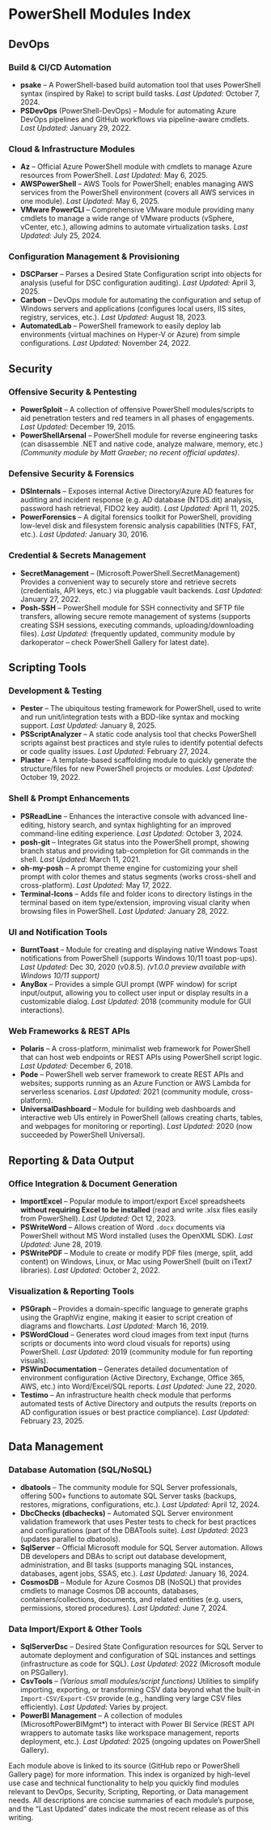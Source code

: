 # **PowerShell Modules Index**

## DevOps

### Build & CI/CD Automation

* **psake** – A PowerShell-based build automation tool that uses PowerShell syntax (inspired by Rake) to script build tasks. *Last Updated:* October 7, 2024.
* **PSDevOps** (PowerShell-DevOps) – Module for automating Azure DevOps pipelines and GitHub workflows via pipeline-aware cmdlets. *Last Updated:* January 29, 2022.

### Cloud & Infrastructure Modules

* **Az** – Official Azure PowerShell module with cmdlets to manage Azure resources from PowerShell. *Last Updated:* May 6, 2025.
* **AWSPowerShell** – AWS Tools for PowerShell; enables managing AWS services from the PowerShell environment (covers all AWS services in one module). *Last Updated:* May 6, 2025.
* **VMware PowerCLI** – Comprehensive VMware module providing many cmdlets to manage a wide range of VMware products (vSphere, vCenter, etc.), allowing admins to automate virtualization tasks. *Last Updated:* July 25, 2024.

### Configuration Management & Provisioning

* **DSCParser** – Parses a Desired State Configuration script into objects for analysis (useful for DSC configuration auditing). *Last Updated:* April 3, 2025.
* **Carbon** – DevOps module for automating the configuration and setup of Windows servers and applications (configures local users, IIS sites, registry, services, etc.). *Last Updated:* August 18, 2023.
* **AutomatedLab** – PowerShell framework to easily deploy lab environments (virtual machines on Hyper-V or Azure) from simple configurations. *Last Updated:* November 24, 2022.

## Security

### Offensive Security & Pentesting

* **PowerSploit** – A collection of offensive PowerShell modules/scripts to aid penetration testers and red teamers in all phases of engagements. *Last Updated:* December 19, 2015.
* **PowerShellArsenal** – PowerShell module for reverse engineering tasks (can disassemble .NET and native code, analyze malware, memory, etc.) *(Community module by Matt Graeber; no recent official updates)*.

### Defensive Security & Forensics

* **DSInternals** – Exposes internal Active Directory/Azure AD features for auditing and incident response (e.g. AD database (NTDS.dit) analysis, password hash retrieval, FIDO2 key audit). *Last Updated:* April 11, 2025.
* **PowerForensics** – A digital forensics toolkit for PowerShell, providing low-level disk and filesystem forensic analysis capabilities (NTFS, FAT, etc.). *Last Updated:* January 30, 2016.

### Credential & Secrets Management

* **SecretManagement** – (Microsoft.PowerShell.SecretManagement) Provides a convenient way to securely store and retrieve secrets (credentials, API keys, etc.) via pluggable vault backends. *Last Updated:* January 27, 2022.
* **Posh-SSH** – PowerShell module for SSH connectivity and SFTP file transfers, allowing secure remote management of systems (supports creating SSH sessions, executing commands, uploading/downloading files). *Last Updated:* (frequently updated, community module by darkoperator – check PowerShell Gallery for latest date).

## Scripting Tools

### Development & Testing

* **Pester** – The ubiquitous testing framework for PowerShell, used to write and run unit/integration tests with a BDD-like syntax and mocking support. *Last Updated:* January 8, 2025.
* **PSScriptAnalyzer** – A static code analysis tool that checks PowerShell scripts against best practices and style rules to identify potential defects or code quality issues. *Last Updated:* February 27, 2024.
* **Plaster** – A template-based scaffolding module to quickly generate the structure/files for new PowerShell projects or modules. *Last Updated:* October 19, 2022.

### Shell & Prompt Enhancements

* **PSReadLine** – Enhances the interactive console with advanced line-editing, history search, and syntax highlighting for an improved command-line editing experience. *Last Updated:* October 3, 2024.
* **posh-git** – Integrates Git status into the PowerShell prompt, showing branch status and providing tab-completion for Git commands in the shell. *Last Updated:* March 11, 2021.
* **oh-my-posh** – A prompt theme engine for customizing your shell prompt with color themes and status segments (works cross-shell and cross-platform). *Last Updated:* May 17, 2022.
* **Terminal-Icons** – Adds file and folder icons to directory listings in the terminal based on item type/extension, improving visual clarity when browsing files in PowerShell. *Last Updated:* January 28, 2022.

### UI and Notification Tools

* **BurntToast** – Module for creating and displaying native Windows Toast notifications from PowerShell (supports Windows 10/11 toast pop-ups). *Last Updated:* Dec 30, 2020 (v0.8.5). *(v1.0.0 preview available with Windows 10/11 support)*
* **AnyBox** – Provides a simple GUI prompt (WPF window) for script input/output, allowing you to collect user input or display results in a customizable dialog. *Last Updated:* 2018 (community module for GUI interactions).

### Web Frameworks & REST APIs

* **Polaris** – A cross-platform, minimalist web framework for PowerShell that can host web endpoints or REST APIs using PowerShell script logic. *Last Updated:* December 6, 2018.
* **Pode** – PowerShell web server framework to create REST APIs and websites; supports running as an Azure Function or AWS Lambda for serverless scenarios. *Last Updated:* 2021 (community module, cross-platform).
* **UniversalDashboard** – Module for building web dashboards and interactive web UIs entirely in PowerShell (allows creating charts, tables, and webpages for monitoring or reporting). *Last Updated:* 2020 (now succeeded by PowerShell Universal).

## Reporting & Data Output

### Office Integration & Document Generation

* **ImportExcel** – Popular module to import/export Excel spreadsheets **without requiring Excel to be installed** (read and write .xlsx files easily from PowerShell). *Last Updated:* Oct 12, 2023.
* **PSWriteWord** – Allows creation of Word `.docx` documents via PowerShell without MS Word installed (uses the OpenXML SDK). *Last Updated:* June 28, 2019.
* **PSWritePDF** – Module to create or modify PDF files (merge, split, add content) on Windows, Linux, or Mac using PowerShell (built on iText7 libraries). *Last Updated:* October 2, 2022.

### Visualization & Reporting Tools

* **PSGraph** – Provides a domain-specific language to generate graphs using the GraphViz engine, making it easier to script creation of diagrams and flowcharts. *Last Updated:* March 16, 2019.
* **PSWordCloud** – Generates word cloud images from text input (turns scripts or documents into word cloud visuals for reports) using PowerShell. *Last Updated:* 2019 (community module for fun reporting visuals).
* **PSWinDocumentation** – Generates detailed documentation of environment configuration (Active Directory, Exchange, Office 365, AWS, etc.) into Word/Excel/SQL reports. *Last Updated:* June 22, 2020.
* **Testimo** – An infrastructure health check module that performs automated tests of Active Directory and outputs the results (reports on AD configuration issues or best practice compliance). *Last Updated:* February 23, 2025.

## Data Management

### Database Automation (SQL/NoSQL)

* **dbatools** – The community module for SQL Server professionals, offering 500+ functions to automate SQL Server tasks (backups, restores, migrations, configurations, etc.). *Last Updated:* April 12, 2024.
* **DbcChecks (dbachecks)** – Automated SQL Server environment validation framework that uses Pester tests to check for best practices and configurations (part of the DBATools suite). *Last Updated:* 2023 (updates parallel to dbatools).
* **SqlServer** – Official Microsoft module for SQL Server automation. Allows DB developers and DBAs to script out database development, administration, and BI tasks (supports managing SQL instances, databases, agent jobs, SSAS, etc.). *Last Updated:* January 16, 2024.
* **CosmosDB** – Module for Azure Cosmos DB (NoSQL) that provides cmdlets to manage Cosmos DB accounts, databases, containers/collections, documents, and related entities (e.g. users, permissions, stored procedures). *Last Updated:* June 7, 2024.

### Data Import/Export & Other Tools

* **SqlServerDsc** – Desired State Configuration resources for SQL Server to automate deployment and configuration of SQL instances and settings (infrastructure as code for SQL). *Last Updated:* 2022 (Microsoft module on PSGallery).
* **CsvTools** – *(Various small modules/script functions)* Utilities to simplify importing, exporting, or transforming CSV data beyond what the built-in `Import-CSV/Export-CSV` provide (e.g., handling very large CSV files efficiently). *Last Updated:* Varies by project.
* **PowerBI Management** – A collection of modules (MicrosoftPowerBIMgmt\*) to interact with Power BI Service (REST API wrappers to automate tasks like workspace management, reports deployment, etc.). *Last Updated:* 2025 (ongoing updates on PowerShell Gallery).

Each module above is linked to its source (GitHub repo or PowerShell Gallery page) for more information. This index is organized by high-level use case and technical functionality to help you quickly find modules relevant to DevOps, Security, Scripting, Reporting, or Data management needs. All descriptions are concise summaries of each module’s purpose, and the “Last Updated” dates indicate the most recent release as of this writing.
